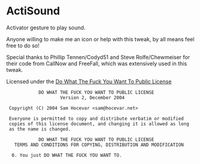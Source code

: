 ActiSound
=========

Activator gesture to play sound.

Anyone willing to make me an icon or help with this tweak, by all means feel free to do so!

Special thanks to Phillip Tennen/Codyd51 and Steve Rolfe/Chewmeiser for their code from CallNow and FreeFall, which was extensively used in this tweak.

Licensed under the [Do What The Fuck You Want To Public License](http://www.wtfpl.net/)

                DO WHAT THE FUCK YOU WANT TO PUBLIC LICENSE
                        Version 2, December 2004
    
     Copyright (C) 2004 Sam Hocevar <sam@hocevar.net>

     Everyone is permitted to copy and distribute verbatim or modified
     copies of this license document, and changing it is allowed as long
     as the name is changed.

                DO WHAT THE FUCK YOU WANT TO PUBLIC LICENSE
       TERMS AND CONDITIONS FOR COPYING, DISTRIBUTION AND MODIFICATION

      0. You just DO WHAT THE FUCK YOU WANT TO.

